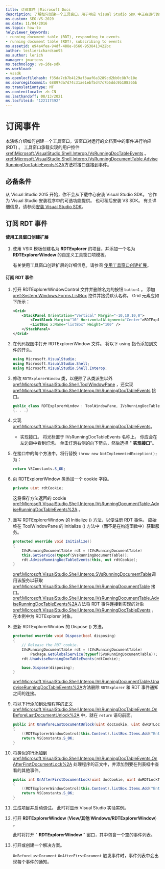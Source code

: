```yaml
---
title: 订阅事件 |Microsoft Docs
description: 了解如何创建一个工具窗口，用于响应 Visual Studio SDK 中正在运行的文档表中的事件。
ms.custom: SEO-VS-2020
ms.date: 11/04/2016
ms.topic: how-to
helpviewer_keywords:
- running document table (RDT), responding to events
- running document table (RDT), subscribing to events
ms.assetid: e94a4fea-94df-488e-8560-9538413422bc
author: leslierichardson95
ms.author: lerich
manager: jmartens
ms.technology: vs-ide-sdk
ms.workload:
- vssdk
ms.openlocfilehash: f35da7cb7b4129af3aaf6a3289cd2bb0c8b7d10e
ms.sourcegitcommit: 68897da7d74c31ae1ebf5d47c7b5ddc9b108265b
ms.translationtype: MT
ms.contentlocale: zh-CN
ms.lasthandoff: 08/13/2021
ms.locfileid: "122117392"
---
```

# <a name="subscribing-to-an-event"></a>订阅事件
本演练介绍如何创建一个工具窗口，该窗口对运行的文档表中的事件进行响应 (RDT) 。 工具窗口承载实现的用户控件 <xref:Microsoft.VisualStudio.Shell.Interop.IVsRunningDocTableEvents> 。 <xref:Microsoft.VisualStudio.Shell.Interop.IVsRunningDocumentTable.AdviseRunningDocTableEvents%2A>方法将接口连接到事件。

## <a name="prerequisites"></a>必备条件
 从 Visual Studio 2015 开始，你不会从下载中心安装 Visual Studio SDK。 它作为 Visual Studio 安装程序中的可选功能提供。 也可稍后安装 VS SDK。 有关详细信息，请参阅[安装 Visual Studio SDK](../extensibility/installing-the-visual-studio-sdk.md)。

## <a name="subscribing-to-rdt-events"></a>订阅 RDT 事件

#### <a name="to-create-an-extension-with-a-tool-window"></a>使用工具窗口创建扩展

1. 使用 VSIX 模板创建名为 **RDTExplorer** 的项目，并添加一个名为 **RDTExplorerWindow** 的自定义工具窗口项模板。

     有关使用工具窗口创建扩展的详细信息，请参阅 [使用工具窗口创建扩展](../extensibility/creating-an-extension-with-a-tool-window.md)。

#### <a name="to-subscribe-to-rdt-events"></a>订阅 RDT 事件

1. 打开 RDTExplorerWindowControl 文件并删除名为的按钮 `button1` 。 添加 <xref:System.Windows.Forms.ListBox> 控件并接受默认名称。 Grid 元素应如下所示：

    ```xml
    <Grid>
        <StackPanel Orientation="Vertical" Margin="-10,10,10,0">
            <TextBlock Margin="10" HorizontalAlignment="Center">RDTExplorerWindow</TextBlock>
            <ListBox x:Name="listBox" Height="100" />
        </StackPanel>
    </Grid>
    ```

2. 在代码视图中打开 RDTExplorerWindow 文件。 将以下 using 指令添加到文件的开头。

    ```csharp
    using Microsoft.VisualStudio;
    using Microsoft.VisualStudio.Shell;
    using Microsoft.VisualStudio.Shell.Interop;
    ```

3. 修改 `RDTExplorerWindow` 类，以便除了从类派生以外 <xref:Microsoft.VisualStudio.Shell.ToolWindowPane> ，还实现 <xref:Microsoft.VisualStudio.Shell.Interop.IVsRunningDocTableEvents> 接口。

    ```csharp
    public class RDTExplorerWindow : ToolWindowPane, IVsRunningDocTableEvents
    {. . .}
    ```

4. 实现 <xref:Microsoft.VisualStudio.Shell.Interop.IVsRunningDocTableEvents>。

    - 实现接口。 将光标置于 IVsRunningDocTableEvents 名称上。 你应会在左边距中看到灯泡。 单击灯泡右侧的向下箭头，然后选择 " **实现接口**"。

5. 在接口中的每个方法中，将行替换 `throw new NotImplementedException();` 为：

    ```csharp
    return VSConstants.S_OK;
    ```

6. 向 RDTExplorerWindow 类添加一个 cookie 字段。

    ```csharp
    private uint rdtCookie;
    ```

     这将保存方法返回的 cookie <xref:Microsoft.VisualStudio.Shell.Interop.IVsRunningDocumentTable.AdviseRunningDocTableEvents%2A> 。

7. 重写 RDTExplorerWindow 的 Initialize () 方法，以便注册 RDT 事件。 应始终在 ToolWindowPane 的 Initialize () 方法中（而不是在构造函数中）获取服务。

    ```csharp
    protected override void Initialize()
    {
        IVsRunningDocumentTable rdt = (IVsRunningDocumentTable)
        this.GetService(typeof(SVsRunningDocumentTable));
        rdt.AdviseRunningDocTableEvents(this, out rdtCookie);
    }
    ```

     <xref:Microsoft.VisualStudio.Shell.Interop.SVsRunningDocumentTable>调用该服务以获取 <xref:Microsoft.VisualStudio.Shell.Interop.IVsRunningDocumentTable> 接口。 <xref:Microsoft.VisualStudio.Shell.Interop.IVsRunningDocumentTable.AdviseRunningDocTableEvents%2A>方法将 RDT 事件连接到实现的对象 <xref:Microsoft.VisualStudio.Shell.Interop.IVsRunningDocTableEvents> ，在本例中为 RDTExplorer 对象。

8. 更新 RDTExplorerWindow 的 Dispose () 方法。

    ```csharp
    protected override void Dispose(bool disposing)
    {
        // Release the RDT cookie.
        IVsRunningDocumentTable rdt = (IVsRunningDocumentTable)
            Package.GetGlobalService(typeof(SVsRunningDocumentTable));
        rdt.UnadviseRunningDocTableEvents(rdtCookie);

        base.Dispose(disposing);
    }
    ```

     <xref:Microsoft.VisualStudio.Shell.Interop.IVsRunningDocumentTable.UnadviseRunningDocTableEvents%2A>方法删除 `RDTExplorer` 和 RDT 事件通知之间的连接。

9. 将以下行添加到处理程序的正文 <xref:Microsoft.VisualStudio.Shell.Interop.IVsRunningDocTableEvents.OnBeforeLastDocumentUnlock%2A> 中，就在 `return` 语句前面。

    ```csharp
    public int OnBeforeLastDocumentUnlock(uint docCookie, uint dwRDTLockType, uint dwReadLocksRemaining, uint dwEditLocksRemaining)
    {
        ((RDTExplorerWindowControl)this.Content).listBox.Items.Add("Entering OnBeforeLastDocumentUnlock");
        return VSConstants.S_OK;
    }
    ```

10. 将类似的行添加到 <xref:Microsoft.VisualStudio.Shell.Interop.IVsRunningDocTableEvents.OnAfterFirstDocumentLock%2A> 处理程序的正文中，并添加到要在列表框中查看的其他事件。

    ```csharp
    public int OnAfterFirstDocumentLock(uint docCookie, uint dwRDTLockType, uint dwReadLocksRemaining, uint dwEditLocksRemaining)
    {
        ((RDTExplorerWindowControl)this.Content).listBox.Items.Add("Entering OnAfterFirstDocumentLock");
        return VSConstants.S_OK;
    }
    ```

11. 生成项目并启动调试。 此时将显示 Visual Studio 实验实例。

12. 打开 **RDTExplorerWindow** (**View/其他 Windows/RDTExplorerWindow**) 。

     此时将打开 " **RDTExplorerWindow** " 窗口，其中包含一个空的事件列表。

13. 打开或创建一个解决方案。

     `OnBeforeLastDocument` `OnAfterFirstDocument` 触发事件时，事件列表中会出现每个事件的通知。

